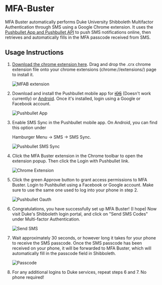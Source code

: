 # MFA-Buster
MFA Buster automatically performs Duke University Shibboleth Multifactor Authentication through SMS using a Google Chrome extension. It uses the [Pushbullet App and Pushbullet API](https://www.pushbullet.com/) to push SMS notifications online, then retrieves and automatically fills in the MFA passcode received from SMS.

## Usage Instructions

1. [Download the chrome extension here](MFAB.crx). Drag and drop the .crx chrome extension file onto your chrome extensions (chrome://extensions/) page to install it. 

    ![MFAB extension](MFAB/Screenshots/1.png)

2. Download and install the Pushbullet mobile app for ~~[iOS](https://itunes.apple.com/us/app/pushbullet/id810352052)~~ (Doesn't work currently) or [Android](https://play.google.com/store/apps/details?id=com.pushbullet.android). Once it's installed, login using a Google or Facebook account. 

    ![Pushbullet App](MFAB/Screenshots/2.png)

3. Enable SMS Sync in the Pushbullet mobile app. On Android, you can find this option under 

    Hamburger Menu -> SMS -> SMS Sync. 

    ![Pushbullet SMS Sync](MFAB/Screenshots/3.png)

4. Click the MFA Buster extension in the Chrome toolbar to open the extension popup. Then click the Login with Pushbullet link. 

    ![Chrome Extension](MFAB/Screenshots/4.png)

5. Click the green Approve button to grant access permissions to MFA Buster. Login to Pushbullet using a Facebook or Google account. Make sure to use the same one used to log into your phone in step 2. 

    ![Pushbullet Oauth](MFAB/Screenshots/5.png)

6. Congratulations, you have successfully set up MFA Buster! (I hope) Now visit Duke's Shibboleth login portal, and click on "Send SMS Codes" under Multi-factor Authentication. 

    ![Send SMS](MFAB/Screenshots/6.png)

7. Wait approximately 30 seconds, or however long it takes for your phone to receive the SMS passcode. Once the SMS passcode has been received on your phone, it will be forwarded to MFA Buster, which will automatically fill in the passcode field in Shibboleth. 

    ![Passcode](MFAB/Screenshots/7.png)

8. For any additional logins to Duke services, repeat steps 6 and 7. No phone required!
